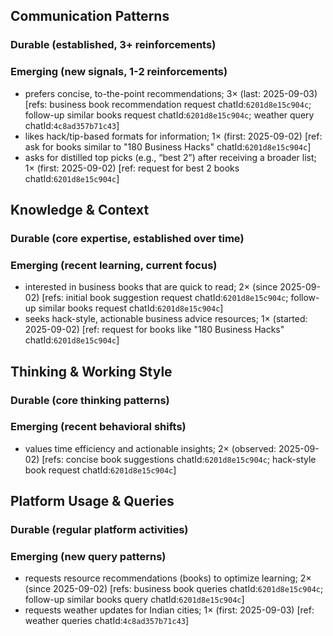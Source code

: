 ## Communication Patterns
### Durable (established, 3+ reinforcements)

### Emerging (new signals, 1-2 reinforcements)
- prefers concise, to-the-point recommendations; 3× (last: 2025-09-03) [refs: business book recommendation request chatId:`6201d8e15c904c`; follow-up similar books request chatId:`6201d8e15c904c`; weather query chatId:`4c8ad357b71c43`]
- likes hack/tip-based formats for information; 1× (first: 2025-09-02) [ref: ask for books similar to "180 Business Hacks" chatId:`6201d8e15c904c`]
- asks for distilled top picks (e.g., “best 2”) after receiving a broader list; 1× (first: 2025-09-02) [ref: request for best 2 books chatId:`6201d8e15c904c`]

## Knowledge & Context
### Durable (core expertise, established over time)

### Emerging (recent learning, current focus)
- interested in business books that are quick to read; 2× (since 2025-09-02) [refs: initial book suggestion request chatId:`6201d8e15c904c`; follow-up similar books request chatId:`6201d8e15c904c`]
- seeks hack-style, actionable business advice resources; 1× (started: 2025-09-02) [ref: request for books like "180 Business Hacks" chatId:`6201d8e15c904c`]

## Thinking & Working Style
### Durable (core thinking patterns)

### Emerging (recent behavioral shifts)
- values time efficiency and actionable insights; 2× (observed: 2025-09-02) [refs: concise book suggestions chatId:`6201d8e15c904c`; hack-style book request chatId:`6201d8e15c904c`]

## Platform Usage & Queries
### Durable (regular platform activities)

### Emerging (new query patterns)
- requests resource recommendations (books) to optimize learning; 2× (since 2025-09-02) [refs: business book queries chatId:`6201d8e15c904c`; follow-up similar books query chatId:`6201d8e15c904c`]
- requests weather updates for Indian cities; 1× (first: 2025-09-03) [ref: weather queries chatId:`4c8ad357b71c43`]
